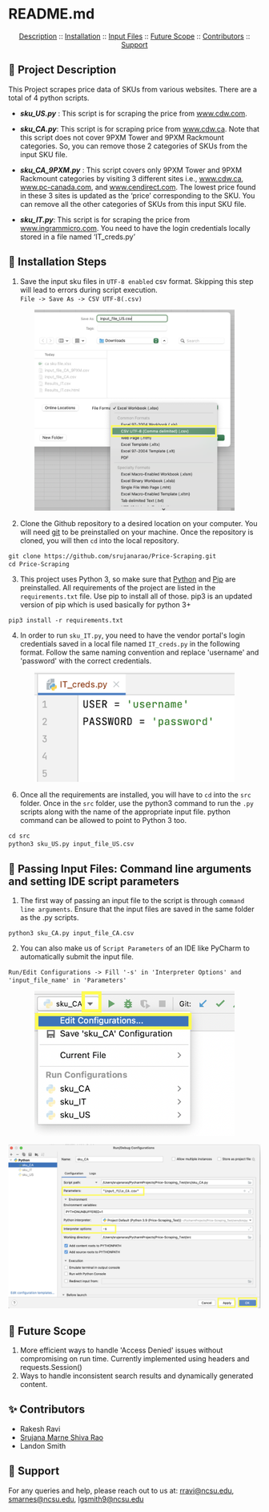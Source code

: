 # README.md

<p align="center">
  <a href="#book-project-description">Description</a>
  ::
  <a href="#rocket-installation-steps">Installation</a>
  ::
  <a href="#page_facing_up-passing-input-files-command-line-arguments-and-setting-ide-script-parameters">Input Files</a>
  ::
  <a href="#thought_balloon-future-scope">Future Scope</a>
  ::
  <a href="#sparkles-contributors">Contributors</a>
    ::
  <a href="#email-support">Support</a>
</p>
  
:book: Project Description
---
This Project scrapes price data of SKUs from various websites. There are a total of 4 python scripts.

* ***sku_US.py*** : This script is for scraping the price from  www.cdw.com.

* ***sku_CA.py***: This script is for scraping price from www.cdw.ca. Note that this script does not cover 9PXM Tower and 9PXM Rackmount categories. So, you can remove those 2 categories of SKUs from the input SKU file.

* ***sku_CA_9PXM.py*** : This script covers only 9PXM Tower and 9PXM Rackmount categories by visiting 3 different sites i.e., www.cdw.ca, www.pc-canada.com, and www.cendirect.com. The lowest price found in these 3 sites is updated as the ‘price’ corresponding to the SKU. You can remove all the other categories of SKUs from this input SKU file.

* ***sku_IT.py***: This script is for scraping the price from www.ingrammicro.com. You need to have the login credentials locally stored in a file named ‘IT_creds.py’


:rocket: Installation Steps
---
1. Save the input sku files in ```UTF-8 enabled``` csv format. Skipping this step will lead to errors during script execution. 
<br> ```File -> Save As -> CSV UTF-8(.csv)```</br>

<p align="center"><img width="400" src="./assets/utf8_csv.png"></p>

2. Clone the Github repository to a desired location on your computer. You will need [git](https://git-scm.com/) to be preinstalled on your machine. Once the repository is cloned, you will then ```cd``` into the local repository.
```
git clone https://github.com/srujanarao/Price-Scraping.git
cd Price-Scraping
```
3. This project uses Python 3, so make sure that [Python](https://www.python.org/downloads/) and [Pip](https://pip.pypa.io/en/stable/installation/) are preinstalled. All requirements of the project are listed in the ```requirements.txt``` file. Use pip to install all of those. pip3 is an updated version of pip which is used basically for python 3+
```
pip3 install -r requirements.txt
```
4. In order to run ```sku_IT.py```, you need to have the vendor portal's login credentials saved in a local file named ```IT_creds.py``` in the following format. Follow the same naming convention and replace 'username' and 'password' with the correct credentials.

<p align="center"><img width="400" src="https://github.com/srujanarao/Price-Scraping/blob/main/assets/IT_creds.png?raw=true"></p>


6. Once all the requirements are installed, you will have to ```cd``` into the ```src``` folder. Once in the ```src``` folder, use the python3 command to run the ```.py``` scripts along with the name of the appropriate input file. python command can be allowed to point to Python 3 too.
```
cd src
python3 sku_US.py input_file_US.csv
```

:page_facing_up: Passing Input Files: Command line arguments and setting IDE script parameters
---
1. The first way of passing an input file to the script is through ```command line arguments```. Ensure that the input files are saved in the same folder as the .py scripts. 
```
python3 sku_CA.py input_file_CA.csv
```
2. You can also make us of ```Script Parameters``` of an IDE like PyCharm to automatically submit the input file.
```
Run/Edit Configurations -> Fill '-s' in 'Interpreter Options' and 'input_file_name' in 'Parameters'
```

<p align="center"><img width="400" src="https://github.com/srujanarao/Price-Scraping/blob/main/assets/edit_configurations.png?raw=true"></p>

<p align="center"><img width="600" src="https://github.com/srujanarao/Price-Scraping/blob/main/assets/pycharm_script_parameters.png?raw=true="></p>

:thought_balloon: Future Scope
---
1. More efficient ways to handle 'Access Denied' issues without compromising on run time. Currently implemented using headers and requests.Session()
2. Ways to handle inconsistent search results and dynamically generated content.

:sparkles: Contributors
---
- Rakesh Ravi
- [Srujana Marne Shiva Rao](https://github.com/srujanarao)
- Landon Smith

:email: Support
---

For any queries and help, please reach out to us at: rravi@ncsu.edu, smarnes@ncsu.edu, lgsmith9@ncsu.edu

